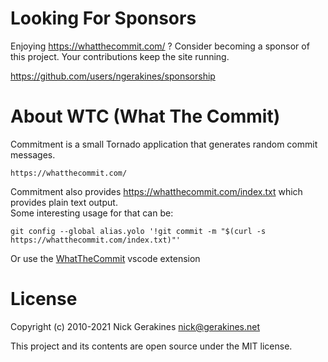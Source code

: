 # Looking For Sponsors

Enjoying https://whatthecommit.com/ ? Consider becoming a sponsor of this project. Your contributions keep the site running.

https://github.com/users/ngerakines/sponsorship

# About WTC (What The Commit)
Commitment is a small Tornado application that generates random commit messages.

    https://whatthecommit.com/

Commitment also provides https://whatthecommit.com/index.txt which provides plain text output.  
Some interesting usage for that can be:
```
git config --global alias.yolo '!git commit -m "$(curl -s https://whatthecommit.com/index.txt)"'
```

Or use the [WhatTheCommit](https://marketplace.visualstudio.com/items?itemName=Gaardsholt.vscode-whatthecommit) vscode extension

# License

Copyright (c) 2010-2021 Nick Gerakines <nick@gerakines.net>

This project and its contents are open source under the MIT license.
